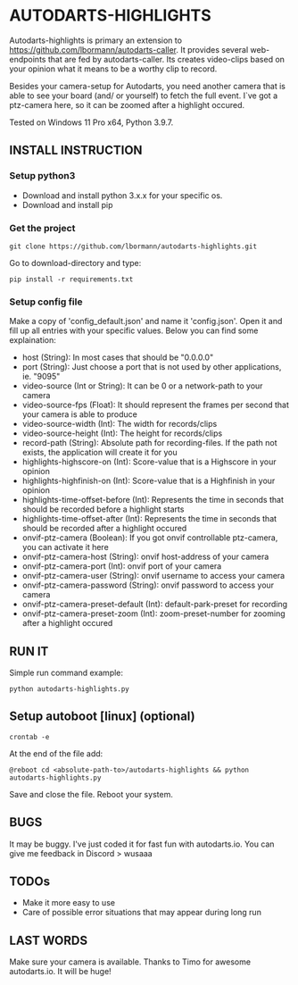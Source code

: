 # AUTODARTS-HIGHLIGHTS

Autodarts-highlights is primary an extension to https://github.com/lbormann/autodarts-caller.
It provides several web-endpoints that are fed by autodarts-caller. Its creates video-clips based on your opinion what it means to be a worthy clip to record. 

Besides your camera-setup for Autodarts, you need another camera that is able to see your board (and/ or yourself) to fetch the full event. I`ve got a ptz-camera here, so it can be zoomed after a highlight occured.

Tested on Windows 11 Pro x64, Python 3.9.7.


## INSTALL INSTRUCTION


### Setup python3

- Download and install python 3.x.x for your specific os.
- Download and install pip


### Get the project

    git clone https://github.com/lbormann/autodarts-highlights.git

Go to download-directory and type:

    pip install -r requirements.txt


### Setup config file

Make a copy of 'config_default.json' and name it 'config.json'. Open it and fill up all entries with your specific values. Below you can find some explaination:

- host (String): In most cases that should be "0.0.0.0"
- port (String): Just choose a port that is not used by other applications, ie. "9095"
- video-source (Int or String): It can be 0 or a network-path to your camera
- video-source-fps (Float): It should represent the frames per second that your camera is able to produce 
- video-source-width (Int): The width for records/clips 
- video-source-height (Int): The height for records/clips 
- record-path (String): Absolute path for recording-files. If the path not exists, the application will create it for you
- highlights-highscore-on (Int): Score-value that is a Highscore in your opinion 
- highlights-highfinish-on (Int): Score-value that is a Highfinish in your opinion 
- highlights-time-offset-before (Int): Represents the time in seconds that should be recorded before a highlight starts
- highlights-time-offset-after (Int): Represents the time in seconds that should be recorded after a highlight occured
- onvif-ptz-camera (Boolean): If you got onvif controllable ptz-camera, you can activate it here
- onvif-ptz-camera-host (String): onvif host-address of your camera
- onvif-ptz-camera-port (Int): onvif port of your camera
- onvif-ptz-camera-user (String): onvif username to access your camera
- onvif-ptz-camera-password (String): onvif password to access your camera
- onvif-ptz-camera-preset-default (Int): default-park-preset for recording
- onvif-ptz-camera-preset-zoom (Int): zoom-preset-number for zooming after a highlight occured


## RUN IT

Simple run command example:

    python autodarts-highlights.py



## Setup autoboot [linux] (optional)

    crontab -e

At the end of the file add:

    @reboot cd <absolute-path-to>/autodarts-highlights && python autodarts-highlights.py 

Save and close the file. Reboot your system.


## BUGS

It may be buggy. I've just coded it for fast fun with autodarts.io. You can give me feedback in Discord > wusaaa


## TODOs

- Make it more easy to use
- Care of possible error situations that may appear during long run 


## LAST WORDS

Make sure your camera is available.
Thanks to Timo for awesome autodarts.io. It will be huge!

